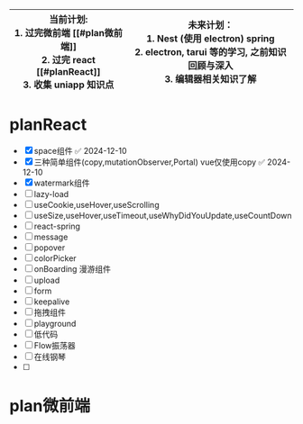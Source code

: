| 当前计划:<br>1. 过完微前端 [[#plan微前端]]<br>2. 过完 react [[#planReact]]<br>3. 收集 uniapp 知识点 | 未来计划：<br>1. Nest (使用 electron) spring<br>2. electron, tarui 等的学习, 之前知识回顾与深入<br>3. 编辑器相关知识了解 |
| -------------------------------------------------------------------------------- | ------------------------------------------------------------------------------------------- |
# planReact
- [x] space组件  ✅ 2024-12-10
- [x] 三种简单组件(copy,mutationObserver,Portal) vue仅使用copy  ✅ 2024-12-10
- [x] watermark组件
- [ ] lazy-load
- [ ] useCookie,useHover,useScrolling
- [ ] useSize,useHover,useTimeout,useWhyDidYouUpdate,useCountDown
- [ ] react-spring
- [ ] message
- [ ] popover
- [ ] colorPicker
- [ ] onBoarding 漫游组件
- [ ] upload
- [ ] form
- [ ] keepalive
- [ ] 拖拽组件
- [ ] playground
- [ ] 低代码
- [ ] Flow振荡器
- [ ] 在线钢琴
- [ ] 

# plan微前端